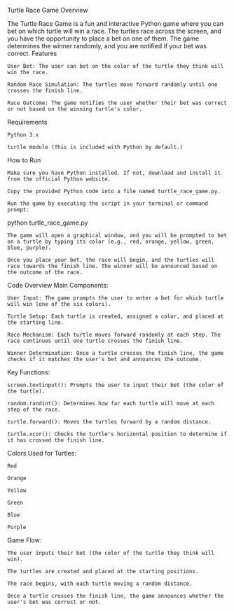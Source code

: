 Turtle Race Game
Overview

The Turtle Race Game is a fun and interactive Python game where you can bet on which turtle will win a race. The turtles race across the screen, and you have the opportunity to place a bet on one of them. The game determines the winner randomly, and you are notified if your bet was correct.
Features

    User Bet: The user can bet on the color of the turtle they think will win the race.

    Random Race Simulation: The turtles move forward randomly until one crosses the finish line.

    Race Outcome: The game notifies the user whether their bet was correct or not based on the winning turtle's color.

Requirements

    Python 3.x

    turtle module (This is included with Python by default.)

How to Run

    Make sure you have Python installed. If not, download and install it from the official Python website.

    Copy the provided Python code into a file named turtle_race_game.py.

    Run the game by executing the script in your terminal or command prompt:

python turtle_race_game.py

    The game will open a graphical window, and you will be prompted to bet on a turtle by typing its color (e.g., red, orange, yellow, green, blue, purple).

    Once you place your bet, the race will begin, and the turtles will race towards the finish line. The winner will be announced based on the outcome of the race.

Code Overview
Main Components:

    User Input: The game prompts the user to enter a bet for which turtle will win (one of the six colors).

    Turtle Setup: Each turtle is created, assigned a color, and placed at the starting line.

    Race Mechanism: Each turtle moves forward randomly at each step. The race continues until one turtle crosses the finish line.

    Winner Determination: Once a turtle crosses the finish line, the game checks if it matches the user's bet and announces the outcome.

Key Functions:

    screen.textinput(): Prompts the user to input their bet (the color of the turtle).

    random.randint(): Determines how far each turtle will move at each step of the race.

    turtle.forward(): Moves the turtles forward by a random distance.

    turtle.xcor(): Checks the turtle's horizontal position to determine if it has crossed the finish line.

Colors Used for Turtles:

    Red

    Orange

    Yellow

    Green

    Blue

    Purple

Game Flow:

    The user inputs their bet (the color of the turtle they think will win).

    The turtles are created and placed at the starting positions.

    The race begins, with each turtle moving a random distance.

    Once a turtle crosses the finish line, the game announces whether the user's bet was correct or not.

